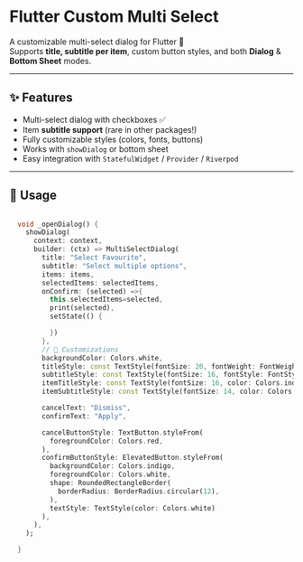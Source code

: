 # Flutter Custom Multi Select

A customizable multi-select dialog for Flutter 🚀  
Supports **title, subtitle per item**, custom button styles, and both **Dialog** & **Bottom Sheet** modes.

---

## ✨ Features
- Multi-select dialog with checkboxes ✅
- Item **subtitle support** (rare in other packages!)
- Fully customizable styles (colors, fonts, buttons)
- Works with `showDialog` or bottom sheet
- Easy integration with `StatefulWidget` / `Provider` / `Riverpod`

---

## 🚀 Usage
```dart

  void _openDialog() {
    showDialog(
      context: context,
      builder: (ctx) => MultiSelectDialog(
        title: "Select Favourite",
        subtitle: "Select multiple options",
        items: items,
        selectedItems: selectedItems,
        onConfirm: (selected) =>{
          this.selectedItems=selected,
          print(selected),
          setState(() {

          })
        },
        // 🎨 Customizations
        backgroundColor: Colors.white,
        titleStyle: const TextStyle(fontSize: 20, fontWeight: FontWeight.bold, color: Colors.black),
        subtitleStyle: const TextStyle(fontSize: 16, fontStyle: FontStyle.italic, color: Colors.grey),
        itemTitleStyle: const TextStyle(fontSize: 16, color: Colors.indigo),
        itemSubtitleStyle: const TextStyle(fontSize: 14, color: Colors.black54),

        cancelText: "Dismiss",
        confirmText: "Apply",

        cancelButtonStyle: TextButton.styleFrom(
          foregroundColor: Colors.red,
        ),
        confirmButtonStyle: ElevatedButton.styleFrom(
          backgroundColor: Colors.indigo,
          foregroundColor: Colors.white,
          shape: RoundedRectangleBorder(
            borderRadius: BorderRadius.circular(12),
          ),
          textStyle: TextStyle(color: Colors.white)
        ),
      ),
    );

  }
